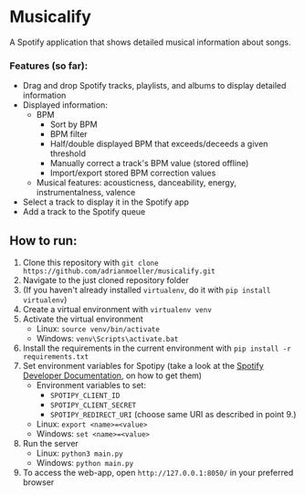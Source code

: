 # Musicalify

A Spotify application that shows detailed musical information about songs.

### Features (so far):

- Drag and drop Spotify tracks, playlists, and albums to display detailed information
- Displayed information:
  - BPM
    - Sort by BPM
    - BPM filter
    - Half/double displayed BPM that exceeds/deceeds a given threshold
    - Manually correct a track's BPM value (stored offline)
    - Import/export stored BPM correction values
  - Musical features: acousticness, danceability, energy, instrumentalness, valence
- Select a track to display it in the Spotify app
- Add a track to the Spotify queue

## How to run:

1. Clone this repository with `git clone https://github.com/adrianmoeller/musicalify.git`
2. Navigate to the just cloned repository folder
3. (If you haven't already installed `virtualenv`, do it with `pip install virtualenv`)
4. Create a virtual environment with `virtualenv venv`
5. Activate the virtual environment
   - Linux: `source venv/bin/activate`
   - Windows: `venv\Scripts\activate.bat`
6. Install the requirements in the current environment with `pip install -r requirements.txt`
7. Set environment variables for Spotipy (take a look at the [Spotify Developer Documentation](https://developer.spotify.com/documentation/web-api/tutorials/getting-started), on how to get them)
   - Environment variables to set:
      - `SPOTIPY_CLIENT_ID`
      - `SPOTIPY_CLIENT_SECRET`
      - `SPOTIPY_REDIRECT_URI` (choose same URI as described in point 9.)
   - Linux: `export <name>=<value>`
   - Windows: `set <name>=<value>`
8. Run the server
   - Linux: `python3 main.py`
   - Windows: `python main.py`
9. To access the web-app, open `http://127.0.0.1:8050/` in your preferred browser
